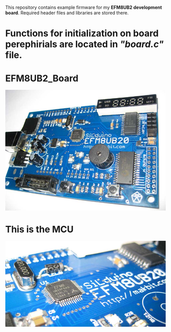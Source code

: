 This repository contains example firmware for my **EFM8UB2 development board**.
Required header files and libraries are stored there.
# Functions for initialization on board perephirials are located in *"board.c"* file.
# EFM8UB2_Board
![EFM8UB2_Board](EFM8UB2_Board.jpg)
# This is the MCU
![EFM8UB2_Board_MCU](EFM8UB2_Board_MCU.jpg)
